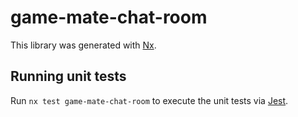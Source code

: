 # game-mate-chat-room

This library was generated with [Nx](https://nx.dev).

## Running unit tests

Run `nx test game-mate-chat-room` to execute the unit tests via [Jest](https://jestjs.io).
